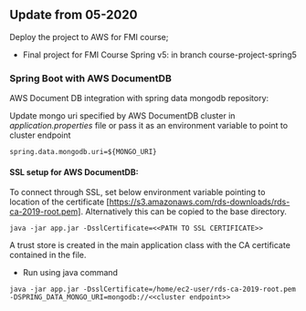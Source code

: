## Update from 05-2020
Deploy the project to AWS for FMI course;
- Final project for FMI Course Spring v5: in branch course-project-spring5

### Spring Boot with AWS DocumentDB

AWS Document DB integration with spring data mongodb repository:

Update mongo uri specified by AWS DocumentDB cluster in <i>application.properties</i> file or pass it as an environment variable to point to cluster endpoint

```
spring.data.mongodb.uri=${MONGO_URI}
```

#### SSL setup for AWS DocumentDB: 

To connect through SSL, set below environment variable pointing to location of the certificate [https://s3.amazonaws.com/rds-downloads/rds-ca-2019-root.pem]. Alternatively this can be copied to the base directory.

```
java -jar app.jar -DsslCertificate=<<PATH TO SSL CERTIFICATE>>
```

A trust store is created in the main application class with the CA certificate contained in the file.

- Run using java command 

```
java -jar app.jar -DsslCertificate=/home/ec2-user/rds-ca-2019-root.pem -DSPRING_DATA_MONGO_URI=mongodb://<<cluster endpoint>>
```
